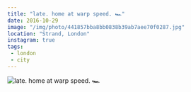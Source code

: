 ```yaml
---
title: "late. home at warp speed. 🏎"
date: 2016-10-29
image: "/img/photo/441857bba8bb0838b39ab7aee70f0287.jpg"
location: "Strand, London"
instagram: true
tags:
 - london
 - city
---
```


![late. home at warp speed. 🏎](/img/photo/441857bba8bb0838b39ab7aee70f0287.jpg)

